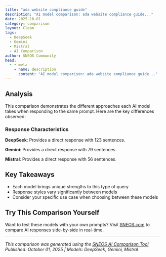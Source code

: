 ```yaml
---
title: "ada website compliance guide"
description: "AI model comparison: ada website compliance guide..."
date: 2025-10-01
category: comparison
layout: Clean
tags:
  - DeepSeek
  - Gemini
  - Mistral
  - AI Comparison
author: SNEOS Community
head:
  - - meta
    - name: description
      content: "AI model comparison: ada website compliance guide..."
---
```


<ChatComparison
  title="ada website compliance guide"
  prompt="ada website compliance guide"
  :responses='{"DeepSeek": "Of course. Here is a comprehensive guide to ADA website compliance, broken down into what it means, why it matters, the legal standards, and actionable steps you can take.\n\n---\n\n### **The Ultimate ADA Website Compliance Guide**\n\n#### **1. What is ADA Website Compliance?**\n\nThe Americans with Disabilities Act (ADA) is a civil rights law from 1990 that prohibits discrimination against individuals with disabilities in all areas of public life. While the original text didn\u0027t mention the internet, courts and the Department of Justice (DOJ) have consistently ruled that websites are considered \u0022places of public accommodation\u0022 and must be accessible.\n\n**ADA Website Compliance** means designing and developing websites and digital tools so that people with disabilities can use them. This includes individuals with:\n* **Visual impairments:** blindness, low vision, color blindness\n* **Hearing impairments:** deafness and hearing loss\n* **Motor impairments:** difficulty using a mouse, slow response time, limited fine motor control\n* **Cognitive impairments:** learning disabilities, distractibility, inability to remember or focus on large amounts of information\n\n---\n\n#### **2. Why is it So Important?**\n\n* **Legal Requirement:** It\u0027s the law. Non-compliance can lead to costly lawsuits, legal fees, and settlement demands. The number of federal ADA website lawsuits has skyrocketed in recent years.\n* **Ethical \u0026 Social Responsibility:** It\u0027s the right thing to do. Ensuring everyone has equal access to your information, services, and products is fundamental to an inclusive society.\n* **Business Benefits:**\n * **Expanded Audience:** You reach the more than **1 billion people** worldwide with a disability.\n * **Improved SEO:** Many accessibility practices (like proper heading structure, alt text, and semantic HTML) align perfectly with search engine optimization best practices.\n * **Better User Experience for All:** A clean, navigable, and predictable website benefits all users, including those on mobile devices or with a slow internet connection.\n * **Enhanced Brand Reputation:** Demonstrating a commitment to inclusion builds trust and positive public perception.\n\n---\n\n#### **3. The Legal Standard: WCAG**\n\nWhile the ADA doesn\u0027t provide specific technical standards for websites, the DOJ has repeatedly affirmed that the **Web Content Accessibility Guidelines (WCAG) 2.1 Level AA** are the accepted standard for compliance. These guidelines are published by the World Wide Web Consortium (W3C), the main international standards organization for the internet.\n\n**Understanding WCAG 2.1 Levels:**\n* **Level A:** The minimum level of accessibility. Addresses the most critical barriers. (e.g., providing text alternatives for images).\n* **Level AA:** The target for most businesses and legal compliance. Addresses the biggest and most common barriers for disabled users. (e.g., providing captions for live videos, ensuring color contrast is sufficient).\n* **Level AAA:** The highest and most complex level of accessibility. Often not required for entire sites as it may not be possible for all types of content.\n\n---\n\n### **Actionable Checklist for WCAG 2.1 Level AA Compliance**\n\nHere are the key areas you need to address on your website.\n\n#### **A. Perceivable Information and User Interface**\n*(Available to the senses - sight and sound primarily)*\n\n1. **Text Alternatives (Alt Text):** Provide alt text for all non-decorative images. This is read by screen readers.\n * *Example:* An image of a \u0022Buy Now\u0022 button should have alt text like \u0060Buy Product Name Now\u0060 instead of just \u0060button.png\u0060.\n2. **Captions and Transcripts:** Provide captions for all pre-recorded audio and video content. Provide transcripts for audio-only content (like podcasts).\n3. **Adaptable Content:** Create content that can be presented in simpler layouts without losing information or structure. Use proper HTML markup (headings, lists, tables).\n4. **Use of Color:** Color should not be used as the only visual means of conveying information, indicating an action, or prompting a response.\n * *Example:* A form error shouldn\u0027t just be red text; it should also say \u0022Error: Email is invalid.\u0022\n5. **Color Contrast:** Ensure sufficient contrast between text and its background. The minimum ratio for standard text is **4.5:1**.\n6. **Text Resizing:** Users must be able to resize text up to 200% without assistive technology and without losing content or functionality.\n\n#### **B. Operable User Interface and Navigation**\n*(Users can interact with all controls and navigation)*\n\n7. **Keyboard Accessibility:** All functionality must be operable using only a keyboard (using the Tab, Enter, and Arrow keys).\n8. **No Keyboard Traps:** A user should never get \u0022stuck\u0022 on a page element when navigating by keyboard.\n9. **Enough Time:** Provide users with enough time to read and use content. If you have a time limit (like a session timeout), allow the user to turn it off, adjust it, or extend it.\n10. **Pause, Stop, Hide:** For any moving, blinking, or scrolling information that starts automatically and lasts more than 5 seconds, provide a way for the user to pause, stop, or hide it. This includes carousels and auto-playing videos.\n11. **Seizures and Physical Reactions:** Do not design content in a way that is known to cause seizures (e.g., flashes more than three times in one second).\n12. **Navigable:** Provide ways to help users navigate, find content, and determine where they are.\n * **Logical Heading Structure:** Use \u0060\u003Ch1\u003E\u0060, \u0060\u003Ch2\u003E\u0060, \u0060\u003Ch3\u003E\u0060 in a logical, hierarchical order.\n * **Descriptive Link Text:** Use descriptive text for links. Avoid \u0022click here.\u0022\n * **Skip Navigation Links:** Provide a \u0022Skip to Main Content\u0022 link at the top of the page for keyboard users.\n\n#### **C. Understandable Information and User Interface**\n*(Content and operation are understandable)*\n\n13. **Readable and Predictable:**\n * The language of the page should be defined in the HTML code (\u0060\u003Chtml lang=\u0022en\u0022\u003E\u0060).\n * Web pages should appear and operate in predictable ways. Navigation should be consistent across the site.\n14. **Input Assistance:**\n * **Form Labels:** All form fields must have clear, persistent, and associated \u0060\u003Clabel\u003E\u0060 elements.\n * **Error Identification \u0026 Suggestions:** If an input error is detected (e.g., in a form), the error is clearly identified and described to the user in text. Where possible, suggest corrections.\n\n#### **D. Robust Content and Reliable Interpretation**\n*(Content can be interpreted reliably by a wide variety of user agents, including assistive technologies)*\n\n15. **Compatible with Assistive Technology:** Use clean, valid HTML so that screen readers and other assistive technologies can accurately parse and interpret the content.\n * Ensure proper use of ARIA (Accessible Rich Internet Applications) landmarks and labels when standard HTML is not sufficient.\n\n---\n\n### **How to Achieve and Maintain Compliance**\n\n1. **Start with an Audit:** You can\u0027t fix what you don\u0027t know is broken.\n * **Automated Scanners:** Use tools like **WAVE**, **axe DevTools**, or **Lighthouse** to catch ~30% of issues. These are a good start but miss many context-dependent problems.\n * **Manual Audit:** The gold standard. Combine **keyboard-only navigation** testing with a **screen reader** (like NVDA on Windows or VoiceOver on Mac). This is best done by an experienced accessibility professional.\n\n2. **Involve Users with Disabilities:** The most effective way to understand real-world barriers is to include people with disabilities in your testing process.\n\n3. **Create an Accessibility Policy \u0026 Plan:** Document your commitment, the standards you follow (WCAG 2.1 AA), and your plan for ongoing monitoring and remediation.\n\n4. **Train Your Team:** Ensure that everyone involved in creating and maintaining the website\u2014content writers, designers, and developers\u2014understands their role in maintaining accessibility.\n\n5. **Integrate into Your Workflow:** \u0022Shift left.\u0022 Consider accessibility from the very beginning of a project (design and development), rather than trying to fix it at the end.\n\n### **Common Myths \u0026 Pitfalls**\n\n* **Myth:** \u0022An overlay widget makes my site compliant.\u0022\n * **Reality:** Overlay widgets (those accessibility icons that pop up on a site) are widely criticized by the disability community and do not address underlying code issues. They often create more problems than they solve and have not prevented lawsuits.\n* **Myth:** \u0022Our site is for a small business, so we\u0027re exempt.\u0022\n * **Reality:** The ADA applies to all \u0022places of public accommodation,\u0022 which courts have interpreted to include websites of businesses of all sizes.\n* **Pitfall:** Focusing only on the home page. Compliance must extend to all pages and functions, including forms, shopping carts, and member portals.\n\n### **Conclusion**\n\nADA website compliance is not a one-time project but an ongoing commitment to inclusivity. By following the WCAG 2.1 Level AA guidelines and integrating accessibility into your culture and processes, you not only protect your business from legal risk but also unlock a larger audience and build a better, more usable website for everyone.\n\n\u003E **Disclaimer:** This guide is for informational purposes only and does not constitute legal advice. For legal guidance on ADA compliance, you should consult with an attorney specializing in disability law.", "Gemini": "Tentu, saya bisa memberikan beberapa sumber dan panduan untuk membuat website yang sesuai dengan standar compliance.\n\n**Mengapa Compliance Penting untuk Website?**\n\nWebsite yang compliant tidak hanya melindungi bisnis Anda dari masalah hukum, tetapi juga meningkatkan kepercayaan pengguna, meningkatkan SEO, dan memperluas jangkauan pasar Anda. Beberapa alasan utama mengapa compliance itu penting:\n\n* **Kepatuhan Hukum:** Menghindari denda dan tuntutan hukum.\n* **Kepercayaan Pengguna:** Meningkatkan reputasi dan kredibilitas bisnis.\n* **SEO:** Website yang aman dan terpercaya cenderung mendapatkan peringkat lebih tinggi di mesin pencari.\n* **Aksesibilitas:** Memastikan website dapat digunakan oleh semua orang, termasuk penyandang disabilitas.\n* **Perlindungan Data:** Melindungi informasi pribadi pengguna dari penyalahgunaan.\n\n**Aspek-Aspek Utama Compliance Website:**\n\n1. **Privasi dan Perlindungan Data:**\n * **GDPR (General Data Protection Regulation):** Jika Anda menargetkan pengguna di Uni Eropa.\n * **CCPA (California Consumer Privacy Act):** Jika Anda menargetkan pengguna di California.\n * **Kebijakan Privasi (Privacy Policy):** Harus jelas, mudah diakses, dan menjelaskan bagaimana data pengguna dikumpulkan, digunakan, dan dilindungi.\n * **Cookie Consent:** Meminta izin pengguna sebelum memasang cookie non-esensial.\n * **Keamanan Data:** Menggunakan enkripsi (HTTPS), melindungi dari serangan siber, dan memiliki prosedur penanganan pelanggaran data.\n\n2. **Aksesibilitas:**\n * **WCAG (Web Content Accessibility Guidelines):** Standar internasional untuk membuat konten web yang dapat diakses oleh penyandang disabilitas.\n * **Alt Text untuk Gambar:** Memastikan gambar memiliki deskripsi alternatif untuk pembaca layar.\n * **Kontras Warna yang Cukup:** Memastikan teks mudah dibaca.\n * **Navigasi yang Jelas:** Memudahkan pengguna untuk menemukan informasi yang mereka butuhkan.\n\n3. **Syarat dan Ketentuan (Terms and Conditions):**\n * Menjelaskan aturan penggunaan website.\n * Membatasi tanggung jawab Anda.\n * Melindungi hak kekayaan intelektual Anda.\n\n4. **Disclaimer:**\n * Menyatakan bahwa informasi yang diberikan di website bersifat umum dan tidak boleh dianggap sebagai nasihat profesional.\n * Membatasi tanggung jawab atas kesalahan atau kelalaian.\n\n5. **Keamanan Website:**\n * **HTTPS:** Mengenkripsi komunikasi antara website dan pengguna.\n * **SSL Certificate:** Memvalidasi identitas website.\n * **Perlindungan dari Serangan Siber:** Menggunakan firewall, sistem deteksi intrusi, dan pemindaian keamanan.\n * **Pembaruan Perangkat Lunak:** Memastikan semua perangkat lunak (CMS, plugin, dll.) selalu diperbarui dengan versi terbaru.\n\n**Sumber Daya dan Panduan:**\n\n* **GDPR:**\n * [https://gdpr-info.eu/](https://gdpr-info.eu/) (Informasi resmi GDPR)\n * [https://ico.org.uk/](https://ico.org.uk/) (Informasi GDPR dari UK Information Commissioner\u0027s Office)\n* **CCPA:**\n * [https://oag.ca.gov/privacy/ccpa](https://oag.ca.gov/privacy/ccpa) (Informasi resmi CCPA dari California Attorney General)\n* **WCAG:**\n * [https://www.w3.org/WAI/standards-guidelines/wcag/](https://www.w3.org/WAI/standards-guidelines/wcag/) (Panduan WCAG dari W3C)\n* **Aksesibilitas Website:**\n * [https://webaim.org/](https://webaim.org/) (Web Accessibility In Mind)\n* **Generator Kebijakan Privasi dan Syarat \u0026 Ketentuan:** (Gunakan dengan hati-hati, konsultasikan dengan ahli hukum untuk memastikan sesuai dengan kebutuhan Anda.)\n * [https://www.termsfeed.com/](https://www.termsfeed.com/)\n * [https://www.privacypolicygenerator.info/](https://www.privacypolicygenerator.info/)\n* **Google Search Console:** Memantau keamanan dan kinerja website Anda.\n\n**Langkah-Langkah untuk Membuat Website yang Compliant:**\n\n1. **Audit Website:** Identifikasi area yang perlu ditingkatkan untuk memenuhi standar compliance.\n2. **Buat Kebijakan Privasi dan Syarat \u0026 Ketentuan:** Pastikan dokumen-dokumen ini jelas, mudah diakses, dan sesuai dengan hukum yang berlaku.\n3. **Implementasikan Cookie Consent:** Gunakan banner atau pop-up untuk meminta izin pengguna sebelum memasang cookie.\n4. **Tingkatkan Aksesibilitas:** Ikuti panduan WCAG untuk membuat konten yang dapat diakses oleh semua orang.\n5. **Amankan Website:** Gunakan HTTPS, SSL certificate, dan perlindungan dari serangan siber.\n6. **Pantau dan Perbarui:** Terus pantau website Anda untuk memastikan tetap compliant dan perbarui kebijakan Anda sesuai dengan perubahan hukum.\n7. **Konsultasikan dengan Ahli Hukum:** Dapatkan nasihat hukum dari pengacara yang \u0441\u043F\u0435\u0446\u0438\u0430\u043B\u0438\u043B\u0438\u0437\u0438\u0440\u0443\u0435\u0442\u0441\u044F \u0432 \u043E\u0431\u043B\u0430\u0441\u0442\u0438 masalah compliance website.\n\n**Tips Tambahan:**\n\n* **Gunakan CMS yang Mendukung Compliance:** Beberapa CMS (seperti WordPress) memiliki plugin dan tema yang dirancang untuk membantu Anda memenuhi standar compliance.\n* **Latih Karyawan:** Pastikan karyawan Anda memahami pentingnya compliance dan tahu bagaimana menangani data pengguna dengan benar.\n* **Transparansi:** Bersikap transparan tentang bagaimana Anda mengumpulkan, menggunakan, dan melindungi data pengguna.\n\n**Penting:** Informasi di atas bersifat umum dan bukan merupakan nasihat hukum. Anda harus selalu berkonsultasi dengan ahli hukum untuk mendapatkan nasihat yang sesuai dengan situasi spesifik Anda.\n\nSemoga panduan ini membantu! Jika Anda memiliki pertanyaan lebih lanjut, jangan ragu untuk bertanya.\n", "Mistral": "Creating a website that complies with various legal and ethical standards is crucial for ensuring accessibility, protecting user data, and maintaining trust. Here\u2019s a comprehensive guide to help you achieve website compliance:\n\n### 1. **Accessibility (WCAG)**\nThe Web Content Accessibility Guidelines (WCAG) are international standards for making web content accessible to people with disabilities. Key points include:\n\n- **Perceivable:** Ensure content is available to at least one sense (sight, hearing, touch).\n- **Operable:** Make sure the interface and navigation are operable.\n- **Understandable:** Ensure content and operation are understandable.\n- **Robust:** Make content robust enough to be interpreted reliably by a wide variety of user agents, including assistive technologies.\n\n**Tools and Resources:**\n- **WAVE Web Accessibility Evaluation Tool**\n- **AXE Accessibility Checker**\n- **WebAIM**\n\n### 2. **Data Protection and Privacy (GDPR, CCPA)**\nEnsure your website complies with data protection regulations like the General Data Protection Regulation (GDPR) in Europe and the California Consumer Privacy Act (CCPA) in the United States.\n\n- **GDPR Compliance:**\n - Obtain explicit consent for data collection.\n - Provide clear and accessible privacy policies.\n - Allow users to access, correct, and delete their data.\n - Implement data breach notification procedures.\n\n- **CCPA Compliance:**\n - Provide a clear and conspicuous \u0022Do Not Sell My Personal Information\u0022 link.\n - Allow users to request access to their data.\n - Ensure data is not sold without user consent.\n\n**Tools and Resources:**\n- **Cookiebot**\n- **OneTrust**\n- **Iubenda**\n\n### 3. **Content and Copyright**\nEnsure all content on your website is original or properly licensed.\n\n- **Original Content:** Create your own content or ensure you have the rights to use it.\n- **Licensing:** Use licensed images, videos, and other media.\n- **Attribution:** Properly attribute any third-party content.\n\n**Tools and Resources:**\n- **Creative Commons**\n- **Shutterstock**\n- **Unsplash**\n\n### 4. **Security (SSL/TLS, HTTPS)**\nEnsure your website is secure to protect user data.\n\n- **SSL/TLS Certificates:** Use SSL/TLS certificates to encrypt data.\n- **HTTPS:** Ensure all pages are served over HTTPS.\n- **Regular Updates:** Keep your website and all plugins up to date.\n\n**Tools and Resources:**\n- **Let\u2019s Encrypt**\n- **Qualys SSL Labs**\n- **Sucuri**\n\n### 5. **Legal Requirements**\nEnsure your website meets all relevant legal requirements.\n\n- **Terms of Service:** Clearly outline the terms and conditions for using your website.\n- **Privacy Policy:** Provide a detailed privacy policy.\n- **Cookie Policy:** Inform users about the use of cookies.\n\n**Tools and Resources:**\n- **Termly**\n- **Privacy Policy Generator**\n- **Cookie Policy Generator**\n\n### 6. **Performance and Usability**\nEnsure your website is user-friendly and performs well.\n\n- **Page Speed:** Optimize for fast loading times.\n- **Mobile Responsiveness:** Ensure the website is mobile-friendly.\n- **Navigation:** Make navigation intuitive and easy to use.\n\n**Tools and Resources:**\n- **Google PageSpeed Insights**\n- **GTmetrix**\n- **Responsive Design Checker**\n\n### 7. **SEO Compliance**\nEnsure your website is optimized for search engines.\n\n- **Keyword Research:** Use relevant keywords.\n- **Meta Tags:** Optimize meta titles and descriptions.\n- **Content Quality:** Provide high-quality, relevant content.\n\n**Tools and Resources:**\n- **Google Search Console**\n- **SEMrush**\n- **Ahrefs**\n\n### 8. **Ethical Considerations**\nEnsure your website adheres to ethical standards.\n\n- **Transparency:** Be transparent about data collection and usage.\n- **Honesty:** Avoid deceptive practices.\n- **Respect:** Respect user privacy and preferences.\n\n**Tools and Resources:**\n- **EthicalOS Toolkit**\n- **Ethical Design Guide**\n\n### 9. **Regional Compliance**\nBe aware of regional laws and regulations that may apply to your website.\n\n- **Local Laws:** Ensure compliance with local data protection and privacy laws.\n- **Regional Standards:** Adhere to regional accessibility and content standards.\n\n**Tools and Resources:**\n- **Local Legal Advisors**\n- **Regional Compliance Guides**\n\n### 10. **Continuous Monitoring**\nRegularly monitor and update your website to ensure ongoing compliance.\n\n- **Audits:** Conduct regular accessibility and security audits.\n- **Updates:** Keep your website and all plugins up to date.\n- **Feedback:** Encourage user feedback to identify and address issues.\n\n**Tools and Resources:**\n- **Siteimprove**\n- **AccessiBe**\n- **UserTesting**\n\nBy following this guide, you can ensure your website is compliant with various standards and regulations, providing a better experience for all users."}' 
  published-date="19:03"
/>

## Analysis

This comparison demonstrates the different approaches each AI model takes when responding to the same prompt. Here are the key differences observed:

### Response Characteristics

**DeepSeek**: Provides a direct response with 123 sentences. 

**Gemini**: Provides a direct response with 79 sentences. 

**Mistral**: Provides a direct response with 56 sentences. 

## Key Takeaways

- Each model brings unique strengths to this type of query
- Response styles vary significantly between models
- Consider your specific use case when choosing between these models

## Try This Comparison Yourself

Want to test these models with your own prompts? Visit [SNEOS.com](https://sneos.com) to compare AI responses side-by-side in real-time.

---

*This comparison was generated using the [SNEOS AI Comparison Tool](https://sneos.com)*
*Published: October 01, 2025 | Models: DeepSeek, Gemini, Mistral*
